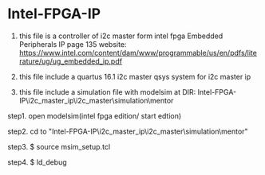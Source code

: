 # Intel-FPGA-IP
1. this file is a controller of i2c master form intel fpga Embedded Peripherals IP page 135
   website: https://www.intel.com/content/dam/www/programmable/us/en/pdfs/literature/ug/ug_embedded_ip.pdf
   
2. this file include a quartus 16.1 i2c master qsys system for i2c master ip

3. this file include a simulation file with modelsim at DIR: Intel-FPGA-IP\i2c_master_ip\i2c_master\simulation\mentor  

step1. open modelsim(intel fpga edition/ start edtion) 

step2. cd to "Intel-FPGA-IP\i2c_master_ip\i2c_master\simulation\mentor"

step3. $ source msim_setup.tcl

step4. $ ld_debug 
